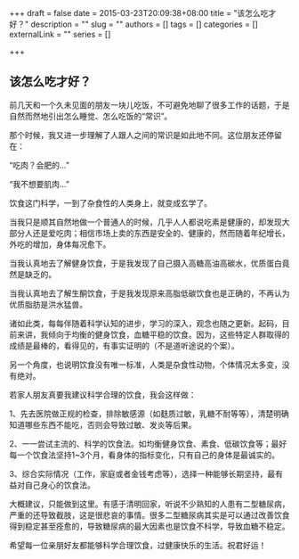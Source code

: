 +++
draft = false
date = 2015-03-23T20:09:38+08:00
title = "该怎么吃才好？"
description = ""
slug = ""
authors = []
tags = []
categories = []
externalLink = ""
series = []

+++

## 该怎么吃才好？

前几天和一个久未见面的朋友一块儿吃饭，不可避免地聊了很多工作的话题，于是自然而然地引出怎么睡觉、怎么吃饭的“常识”。

那个时候，我又进一步理解了人跟人之间的常识是如此地不同。这位朋友还停留在：

“吃肉？会肥的...”

“我不想要肌肉...”

饮食这门科学，一到了杂食性的人类身上，就变成玄学了。

当我只是顺其自然地做一个普通人的时候，几乎人人都说吃素是健康的，却发现大部分人还是爱吃肉；相信市场上卖的东西是安全的、健康的，然而随着年纪增长，外吃的增加，身体每况愈下。

当我认真地去了解健身饮食，于是我发现了自己摄入高糖高油高碳水，优质蛋白竟然是缺乏的。

当我认真地去了解生酮饮食，于是我发现原来高脂低碳饮食也是正确的，不再认为优质脂肪是洪水猛兽。

诸如此类，每每伴随着科学认知的进步，学习的深入，观念也随之更新。起码，目前来讲，我倾向于均衡的健身饮食，血糖平稳的饮食。因为，这些特定人群取得的成绩是最棒的，看得见的，有事实证明的（不是道听途说的个案）。

另一个角度，也说明饮食没有唯一标准，人类是杂食性动物，个体情况太多变，没有绝对。

若家人朋友真要我建议科学合理的饮食，我会这样做：

1、先去医院做正规的检查，排除敏感源（如麸质过敏，乳糖不耐等等），清楚明确知道哪些东西不能吃，否则会导致过敏、发炎等后果。

2、一一尝试主流的、科学的饮食法。如均衡健身饮食、素食、低碳饮食等；最好每一个饮食法坚持1~3个月，看身体的指标变化，只有自己的身体是最诚实的。

3、综合实际情况（工作，家庭或者金钱考虑等），选择一种能够长期坚持，最有益对自己身心的饮食法。

大概建议，只能做到这里。有感于清明回家，听说不少熟知的人患有二型糖尿病，严重的还导致截肢，这是很悲哀的事情。很多二型糖尿病其实是可以通过改善饮食得到稳定甚至痊愈的，导致糖尿病的最大因素也是饮食不科学，导致血糖不稳定。

希望每一位亲朋好友都能够科学合理饮食，过健康快乐的生活。祝君好运！
